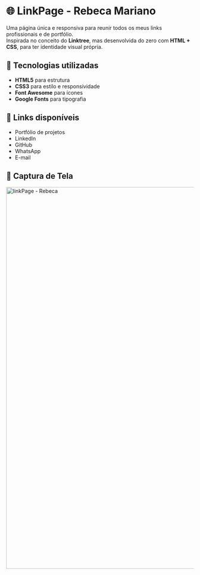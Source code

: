 # 🌐 LinkPage - Rebeca Mariano

Uma página única e responsiva para reunir todos os meus links profissionais e de portfólio.  
Inspirada no conceito do **Linktree**, mas desenvolvida do zero com **HTML + CSS**, para ter identidade visual própria.

## 🚀 Tecnologias utilizadas
- **HTML5** para estrutura
- **CSS3** para estilo e responsividade
- **Font Awesome** para ícones
- **Google Fonts** para tipografia

## 📂 Links disponíveis
- Portfólio de projetos 
- LinkedIn
- GitHub
- WhatsApp
- E-mail

## 📸 Captura de Tela

<img width="1478" height="1025" alt="linkPage - Rebeca" src="https://github.com/user-attachments/assets/f86d50d2-8d75-4b24-87e0-895e96670d48" />
